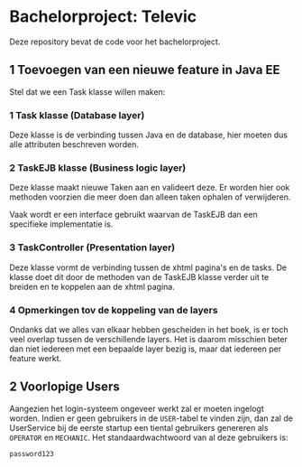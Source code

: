 # Bachelorproject: Televic
Deze repository bevat de code voor het bachelorproject.

## 1 Toevoegen van een nieuwe feature in Java EE
Stel dat we een Task klasse willen maken:
### 1 Task klasse (Database layer)
Deze klasse is de verbinding tussen Java en de database, hier moeten dus alle attributen beschreven worden.
### 2 TaskEJB klasse (Business logic layer)
Deze klasse maakt nieuwe Taken aan en valideert deze. Er worden hier ook methoden voorzien die meer doen dan alleen
taken ophalen of verwijderen.

Vaak wordt er een interface gebruikt waarvan de TaskEJB dan een specifieke implementatie is.
### 3 TaskController (Presentation layer)
Deze klasse vormt de verbinding tussen de xhtml pagina's en de tasks. De klasse doet dit door de methoden van de TaskEJB klasse verder uit te breiden en te koppelen aan de xhtml pagina.

### 4 Opmerkingen tov de koppeling van de layers
Ondanks dat we alles van elkaar hebben gescheiden in het boek, is er toch veel overlap tussen de verschillende layers. Het is daarom misschien beter dan niet iedereen met een bepaalde layer bezig is, maar dat iedereen per feature werkt.

## 2 Voorlopige Users
Aangezien het login-systeem ongeveer werkt zal er moeten ingelogt worden. Indien er geen gebruikers in de `USER`-tabel te vinden zijn, dan zal de UserService bij de eerste startup een tiental gebruikers genereren als `OPERATOR` en `MECHANIC`. Het standaardwachtwoord van al deze gebruikers is:
```
password123
```
